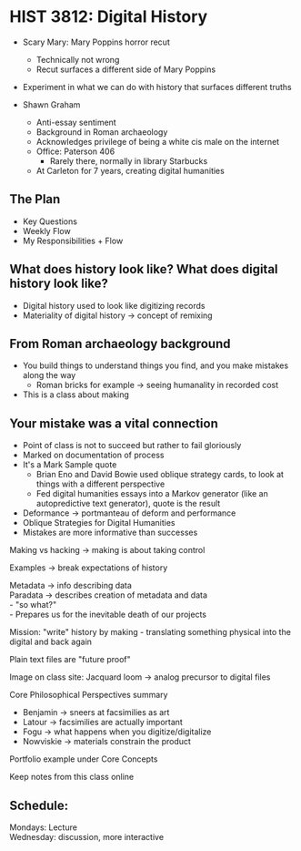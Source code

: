 # HIST 3812: Digital History

- Scary Mary: Mary Poppins horror recut
  - Technically not wrong
  - Recut surfaces a different side of Mary Poppins

- Experiment in what we can do with history that surfaces different truths

- Shawn Graham
	- Anti-essay sentiment
	- Background in Roman archaeology
	- Acknowledges privilege of being a white cis male on the internet
	- Office: Paterson 406
		- Rarely there, normally in library Starbucks
	- At Carleton for 7 years, creating digital humanities
	
## The Plan
- Key Questions
- Weekly Flow
- My Responsibilities + Flow

## What does history look like? What does digital history look like?
- Digital history used to look like digitizing records
- Materiality of digital history -> concept of remixing

## From Roman archaeology background
- You build things to understand things you find, and you make mistakes along the way
	- Roman bricks for example -> seeing humanality in recorded cost
- This is a class about making

## Your mistake was a vital connection
- Point of class is not to succeed but rather to fail gloriously
- Marked on documentation of process
- It's a Mark Sample quote
	- Brian Eno and David Bowie used oblique strategy cards, to look at things with a different perspective
	- Fed digital humanities essays into a Markov generator (like an autopredictive text generator), quote is the result
- Deformance -> portmanteau of deform and performance
- Oblique Strategies for Digital Humanities
- Mistakes are more informative than successes

Making vs hacking -> making is about taking control

Examples -> break expectations of history

Metadata -> info describing data  
Paradata -> describes creation of metadata and data  
	- "so what?"  
	- Prepares us for the inevitable death of our projects  
	
Mission: "write" history by making
	- translating something physical into the digital and back again

Plain text files are "future proof"

Image on class site: Jacquard loom -> analog precursor to digital files

Core Philosophical Perspectives summary
- Benjamin -> sneers at facsimilies as art
- Latour -> facsimilies are actually important
- Fogu -> what happens when you digitize/digitalize
- Nowviskie -> materials constrain the product

Portfolio example under Core Concepts

Keep notes from this class online

## Schedule:
Mondays: Lecture  
Wednesday: discussion, more interactive
